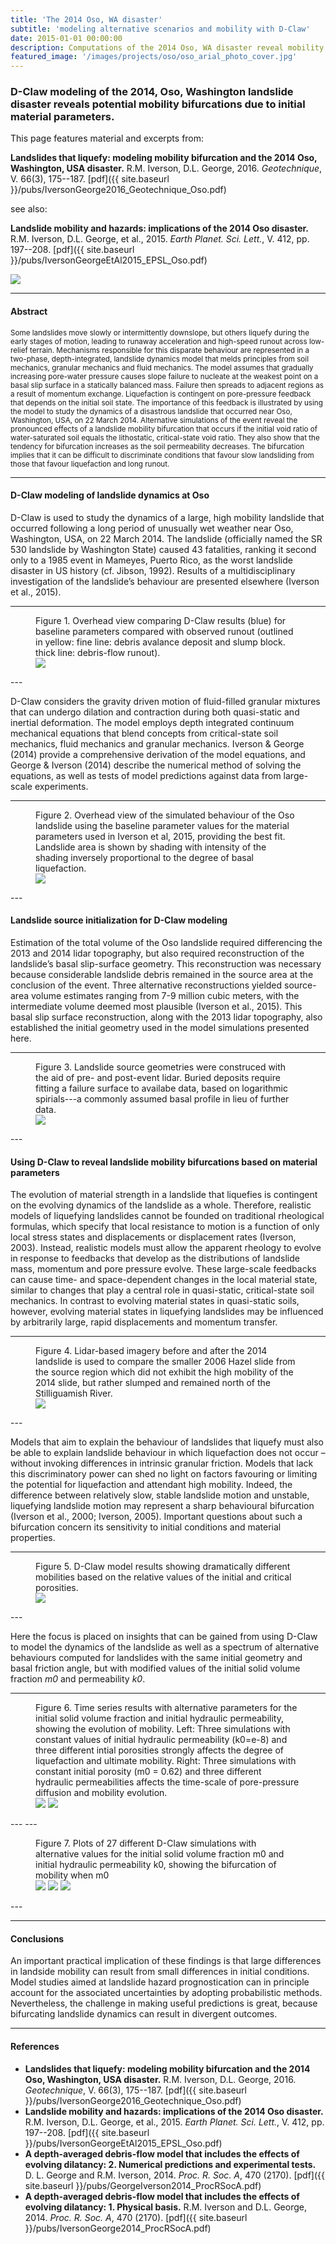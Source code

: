 ```yaml
---
title: 'The 2014 Oso, WA disaster'
subtitle: 'modeling alternative scenarios and mobility with D-Claw'
date: 2015-01-01 00:00:00
description: Computations of the 2014 Oso, WA disaster reveal mobility bifurcations related to initial and critical porosities.
featured_image: '/images/projects/oso/oso_arial_photo_cover.jpg'
---
```


### D-Claw modeling of the 2014, Oso, Washington landslide disaster reveals potential mobility bifurcations due to initial material parameters.


This page features material and excerpts from:

**Landslides that liquefy: modeling mobility bifurcation and the 2014 Oso, Washington, USA disaster.** R.M. Iverson, D.L. George, 2016. *Geotechnique*, V. 66(3), 175--187. [pdf]({{ site.baseurl }}/pubs/IversonGeorge2016_Geotechnique_Oso.pdf)

see also:

**Landslide mobility and hazards: implications of the 2014 Oso disaster.** R.M. Iverson, D.L. George, et al., 2015. *Earth Planet. Sci. Lett.*, V. 412, pp. 197--208. [pdf]({{ site.baseurl }}/pubs/IversonGeorgeEtAl2015_EPSL_Oso.pdf)

![](/images/projects/oso/oso_arial_photo.jpg)

---
#### Abstract
<small>
Some landslides move slowly or intermittently downslope, but others liquefy during the early stages of motion, leading to runaway acceleration and high-speed runout across low-relief terrain. Mechanisms responsible for this disparate behaviour are represented in a two-phase, depth-integrated, landslide dynamics model that melds principles from soil mechanics, granular mechanics and fluid mechanics. The model assumes that gradually increasing pore-water pressure causes slope failure to nucleate at the weakest point on a basal slip surface in a statically balanced mass. Failure then spreads to adjacent regions as a result of momentum exchange. Liquefaction is contingent on pore-pressure feedback that depends on the initial soil state. The importance of this feedback is illustrated by using the model to study the dynamics of a disastrous landslide that occurred near Oso, Washington, USA, on 22 March 2014. Alternative simulations of the event reveal the pronounced effects of a landslide mobility bifurcation that occurs if the initial void ratio of water-saturated soil equals the lithostatic, critical-state void ratio. They also show that the tendency for bifurcation increases as the soil permeability decreases. The bifurcation implies that it can be difficult to discriminate conditions that favour slow landsliding from those that favour liquefaction and long runout.
</small>

---
#### D-Claw modeling of landslide dynamics at Oso
D-Claw is used to study the dynamics of a large, high mobility landslide that occurred following a long period of unusually wet weather near Oso, Washington, USA, on 22 March 2014. The landslide (officially named the SR 530 landslide by Washington State) caused 43 fatalities, ranking it second only to a 1985 event in Mameyes, Puerto Rico, as the worst landslide disaster in US history (cf. Jibson, 1992). Results of a multidisciplinary investigation of the landslide’s behaviour are presented elsewhere (Iverson et al., 2015). 

---
<figure>
<figcaption> Figure 1. Overhead view comparing D-Claw results (blue) for baseline parameters compared with observed runout (outlined in yellow: fine line: debris avalance deposit and slump block. thick line: debris-flow runout).</figcaption>
<img src="{{ site.baseurl }}/images/projects/oso/OsoDClawMapCompare_small.jpg">
</figure>
---

D-Claw considers the gravity driven motion of fluid-filled granular mixtures that can undergo dilation and contraction during both quasi-static and inertial deformation. The model employs depth integrated continuum mechanical equations that blend concepts from critical-state soil mechanics, fluid mechanics and granular mechanics. Iverson & George (2014) provide a comprehensive derivation of the model equations, and George & Iverson (2014) describe the numerical method of solving the equations, as well as tests of model predictions against data from large-scale experiments. 

---
<figure>
<figcaption>Figure 2. Overhead view of the simulated behaviour of the Oso landslide using the baseline parameter values for the material parameters used in Iverson et al, 2015, providing the best fit. Landslide area is shown by shading with intensity of the shading inversely
proportional to the degree of basal liquefaction.</figcaption>
<img src="{{ site.baseurl }}/images/projects/oso/6panel_0contour.png">
</figure>
---

####  Landslide source initialization for D-Claw modeling

Estimation of the total volume of the Oso landslide required differencing the 2013 and 2014 lidar topography, but also required reconstruction of the landslide’s basal slip-surface geometry. This reconstruction was necessary because considerable landslide debris remained in the source area at the conclusion of the event. Three alternative reconstructions yielded source-area volume estimates ranging from 7-9 million cubic meters, with the intermediate volume deemed most plausible (Iverson et al., 2015). This basal slip surface reconstruction, along with the 2013 lidar topography, also established the initial geometry used in the model simulations presented here.

---
<figure>
<figcaption>Figure 3. Landslide source geometries were construced with the aid of pre- and post-event lidar. Buried deposits require fitting a failure surface to availabe data, based on logarithmic spirials---a commonly assumed basal profile in lieu of further data. </figcaption>
<img src="{{ site.baseurl }}/images/projects/oso/OsoDClawLogSpiralSources_small.jpg">
</figure>
---

#### Using D-Claw to reveal landslide mobility bifurcations based on material parameters

The evolution of material strength in a landslide that liquefies is contingent on the evolving dynamics of the landslide as a whole. Therefore, realistic models of liquefying landslides cannot be founded on traditional rheological formulas, which specify that local resistance to motion is a function of only local stress states and displacements or displacement rates (Iverson, 2003). Instead, realistic models must allow the apparent rheology to evolve in response to feedbacks that develop as the distributions of landslide mass, momentum and pore pressure evolve. These large-scale feedbacks can cause time- and space-dependent changes in the local material state, similar to changes that play a central role in quasi-static, critical-state soil mechanics. In contrast to evolving material states in quasi-static soils, however, evolving material states in liquefying landslides may be influenced by arbitrarily large, rapid displacements and momentum transfer. 

---
<figure>
<figcaption>Figure 4. Lidar-based imagery before and after the 2014 landslide is used to compare the smaller 2006 Hazel slide from the source region which did not exhibit the high mobility of the 2014 slide, but rather slumped and remained north of the Stilliguamish River.</figcaption>
<img src="{{ site.baseurl }}/images/projects/oso/OsoHazelOblique_small.jpg">
</figure>
---

Models that aim to explain the behaviour of landslides that liquefy must also be able to explain landslide behaviour in which liquefaction does not occur – without invoking differences in intrinsic granular friction. Models that lack this discriminatory power can shed no light on factors favouring or limiting the potential for liquefaction and attendant high mobility. Indeed, the difference between relatively slow, stable landslide motion and unstable, liquefying landslide motion may represent a sharp behavioural bifurcation (Iverson et al., 2000; Iverson, 2005). Important questions about such a bifurcation concern its sensitivity to initial conditions and material properties.

---
<figure>
<figcaption>Figure 5. D-Claw model results showing dramatically different mobilities based on the relative values of the initial and critical porosities.</figcaption>
<img src="{{ site.baseurl }}/images/projects/oso/OsoDclawMapBifurcation.jpg">
</figure>
---

Here the focus is placed on insights that can be gained from using D-Claw to model the dynamics of the landslide as well as a spectrum of alternative behaviours computed for landslides with the same initial geometry and basal friction angle, but with modified values of the initial solid volume fraction *m0* and permeability *k0*.

---
<figure>
<figcaption> Figure 6. Time series results with alternative parameters for the initial solid volume fraction and initial hydraulic permeability, showing the evolution of mobility. Left: Three simulations with constant values of initial hydraulic permeability (k0=e-8) and three different intial porosities strongly affects the degree of liquefaction and ultimate mobility. Right: Three simulations with constant initial porosity (m0 = 0.62) and three different hydraulic permeabilities affects the time-scale of pore-pressure diffusion and mobility evolution.</figcaption>
<div class="gallery" data-columns="2">
    <img src="/images/projects/oso/TKEComparePorosity.png">
    <img src="/images/projects/oso/TKEComparePerm.png">
</div>
</figure>
---
---
<figure>
<figcaption> Figure 7. Plots of 27 different D-Claw simulations with alternative values for the initial solid volume fraction m0 and initial hydraulic permeability k0, showing the bifurcation of mobility when m0<m_crit. Panels show alternative measures of ultimate mobility </figcaption>
<div class="gallery" data-columns="3">
    <img src="/images/projects/oso/MaxTKE.png ">
    <img src="/images/projects/oso/HoverL.png">
    <img src="/images/projects/oso/CoverageArea.png ">
</div>
</figure>
---

---
#### Conclusions

An important practical implication of these findings is that large differences in landside mobility can result from small differences in initial conditions. Model studies aimed at landslide hazard prognostication can in principle account for the associated uncertainties by adopting probabilistic methods. Nevertheless, the challenge in making useful predictions is great, because bifurcating landslide dynamics can result in divergent outcomes.

---
#### References

* **Landslides that liquefy: modeling mobility bifurcation and the 2014 Oso, Washington, USA disaster.** R.M. Iverson, D.L. George, 2016. *Geotechnique*, V. 66(3), 175--187. [pdf]({{ site.baseurl }}/pubs/IversonGeorge2016_Geotechnique_Oso.pdf)
* **Landslide mobility and hazards: implications of the 2014 Oso disaster.** R.M. Iverson, D.L. George, et al., 2015. *Earth Planet. Sci. Lett.*, V. 412, pp. 197--208. [pdf]({{ site.baseurl }}/pubs/IversonGeorgeEtAl2015_EPSL_Oso.pdf)
* **A depth-averaged debris-flow model that includes the effects of evolving dilatancy: 2. Numerical predictions and experimental tests.** D. L. George and R.M. Iverson, 2014. *Proc. R. Soc. A*, 470 (2170). [pdf]({{ site.baseurl }}/pubs/GeorgeIverson2014_ProcRSocA.pdf)
*  **A depth-averaged debris-flow model that includes the effects of evolving dilatancy: 1. Physical basis.** R.M. Iverson and D.L. George, 2014. *Proc. R. Soc. A*, 470 (2170). [pdf]({{ site.baseurl }}/pubs/IversonGeorge2014_ProcRSocA.pdf)




